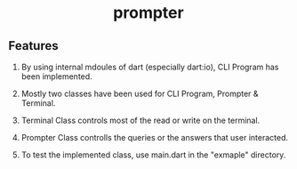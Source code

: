 <h1 align="center">prompter</h1>
<div align="center">
</div>

## Features

1. By using internal mdoules of dart (especially dart:io), CLI Program has been implemented.

2. Mostly two classes have been used for CLI Program, Prompter & Terminal.

3. Terminal Class controls most of the read or write on the terminal.

4. Prompter Class controlls the queries or the answers that user interacted.

5. To test the implemented class, use main.dart in the "exmaple" directory.

